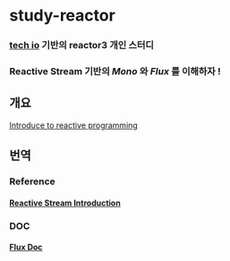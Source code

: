 # study-reactor
### [tech io](https://tech.io/playgrounds/929/reactive-programming-with-reactor-3/Intro) 기반의 reactor3 개인 스터디
### Reactive Stream 기반의 *Mono* 와 *Flux* 를 이해하자 !

## 개요
[Introduce to reactive programming](documents/tech.io/ko/introduce-to-reactive-programming.md) 

## 번역

### Reference

#### [Reactive Stream Introduction](documents/reference/3.%20Introduction%20to%20Reactive%20Programming.md)


### DOC

#### [Flux Doc](documents/docs/Flux.md)
